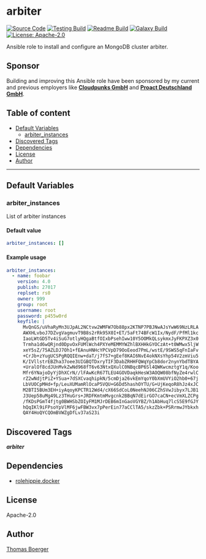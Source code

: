 # arbiter

[![Source Code](https://img.shields.io/badge/github-source%20code-blue?logo=github&logoColor=white)](https://github.com/rolehippie/arbiter) [![Testing Build](https://github.com/rolehippie/arbiter/workflows/testing/badge.svg)](https://github.com/rolehippie/arbiter/actions?query=workflow%3Atesting) [![Readme Build](https://github.com/rolehippie/arbiter/workflows/readme/badge.svg)](https://github.com/rolehippie/arbiter/actions?query=workflow%3Areadme) [![Galaxy Build](https://github.com/rolehippie/arbiter/workflows/galaxy/badge.svg)](https://github.com/rolehippie/arbiter/actions?query=workflow%3Agalaxy) [![License: Apache-2.0](https://img.shields.io/github/license/rolehippie/arbiter)](https://github.com/rolehippie/arbiter/blob/master/LICENSE)

Ansible role to install and configure an MongoDB cluster arbiter.

## Sponsor

Building and improving this Ansible role have been sponsored by my current and previous employers like **[Cloudpunks GmbH](https://cloudpunks.de)** and **[Proact Deutschland GmbH](https://www.proact.eu)**.

## Table of content

- [Default Variables](#default-variables)
  - [arbiter_instances](#arbiter_instances)
- [Discovered Tags](#discovered-tags)
- [Dependencies](#dependencies)
- [License](#license)
- [Author](#author)

---

## Default Variables

### arbiter_instances

List of arbiter instances

#### Default value

```YAML
arbiter_instances: []
```

#### Example usage

```YAML
arbiter_instances:
  - name: foobar
    version: 4.0
    publish: 27017
    replset: rs0
    owner: 999
    group: root
    username: root
    password: p455w0rd
    keyfile: |
      MvQnGS/uVhaRyMn3UJpAL2NCtvw2WMFW7Ob88px2KTNP7PBJNwAJsYwW69NzLRLA
      AWXHLvboJ7DZvgVagmuvT9B8s2rRk95X0I+ET/5aFt74BFcW1Ix/NydF/PfMl1kc
      IaoLWtGD5Tv4iSuG7otlyHQgaBtfOIxbPsehIww10Y5OOMkQLsykmxJyFKPXZ3x0
      Trmha1d6wQRjnd0DpvOxFUMlWch4PXYeMEMMYWZhlBXHHkGYOCzAt+t0WMwx5ljW
      xeY5sZ/75AZLDJ7Oh1+fEAnuHNHcYPCVpD79OoEeod7PmL/wstE/9SWS5qFnIaFv
      +CrJb+zYugUCSPgRQQIEnw+daT/j7fS7+gEef8KAI6NvE4okNXsYhp54V2zmViu5
      K/IVllstrEBZha37oee3UIGBQTDxryTIF3DabZRHHFQWqYpCb8dor2nynYbdTBYA
      +UralOf8cdJUnMvkZwNd968fT6v63NtxQXulC0NBqcBP6Sl4QWKwcmztgY1q/Koo
      Mfr6YNajoDyYjDhXCrN//lFAwKcR67TLEU4GOVDaqkHesW3AOQW08bfNyZe4rwlC
      rZ2wNdjtPiZ+YSua+7dSXCvaqhipkN/5cmDja26vkEmYqoY0bXmUVYiO2hb0+67j
      LbVUOCpMHd+fp/LeuXUMamRlOcaP5VQU+G6Dd5hashOYTU/G+UjKeqoR8hJz4xJC
      M2BTI5BUm3EH+iyAqoyKPCTR12Wd4/cX66SdCoL0NeehNJ06CZhSVwJibyx7LJB1
      J3Uep58uMg49Lz3THuGrs+JRDFKmtmMvgcnk2BBqN7dEirGO7caCN+ecVmXLZCPg
      /fKDsPGmT4fjtg0BWHSbZOIyFM1MJrDEB6mInGaoVGYBZ/h1AbHuq7lcS5E9fGJY
      hQqIKl9iFPsoYpVlMF6jwFBW3vx7pPerEin77aCClTA5/skzZbk+PSRrmwJYbkxh
      QAY4HoQYCQOmBVWZgDfLv37aS23i
```

## Discovered Tags

**_arbiter_**


## Dependencies

- [rolehippie.docker](https://github.com/rolehippie/docker)

## License

Apache-2.0

## Author

[Thomas Boerger](https://github.com/tboerger)
